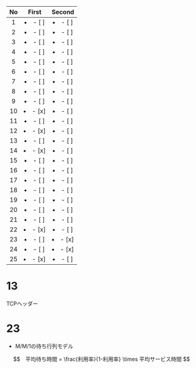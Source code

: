 | No  |      First      |     Second      |
| :-: | :-------------: | :-------------: |
|  1  | <li>- [ ] </li> | <li>- [ ] </li> |
|  2  | <li>- [ ] </li> | <li>- [ ] </li> |
|  3  | <li>- [ ] </li> | <li>- [ ] </li> |
|  4  | <li>- [ ] </li> | <li>- [ ] </li> |
|  5  | <li>- [ ] </li> | <li>- [ ] </li> |
|  6  | <li>- [ ] </li> | <li>- [ ] </li> |
|  7  | <li>- [ ] </li> | <li>- [ ] </li> |
|  8  | <li>- [ ] </li> | <li>- [ ] </li> |
|  9  | <li>- [ ] </li> | <li>- [ ] </li> |
| 10  | <li>- [x] </li> | <li>- [ ] </li> |
| 11  | <li>- [ ] </li> | <li>- [ ] </li> |
| 12  | <li>- [x] </li> | <li>- [ ] </li> |
| 13  | <li>- [ ] </li> | <li>- [ ] </li> |
| 14  | <li>- [x] </li> | <li>- [ ] </li> |
| 15  | <li>- [ ] </li> | <li>- [ ] </li> |
| 16  | <li>- [ ] </li> | <li>- [ ] </li> |
| 17  | <li>- [ ] </li> | <li>- [ ] </li> |
| 18  | <li>- [ ] </li> | <li>- [ ] </li> |
| 19  | <li>- [ ] </li> | <li>- [ ] </li> |
| 20  | <li>- [ ] </li> | <li>- [ ] </li> |
| 21  | <li>- [ ] </li> | <li>- [ ] </li> |
| 22  | <li>- [x] </li> | <li>- [ ] </li> |
| 23  | <li>- [ ] </li> | <li>- [x] </li> |
| 24  | <li>- [ ] </li> | <li>- [x] </li> |
| 25  | <li>- [x] </li> | <li>- [ ] </li> |

# 13

TCPヘッダー

# 23

- M/M/1の待ち行列モデル

$$　平均待ち時間 = \frac{利用率}{1-利用率} \times 平均サービス時間 $$
